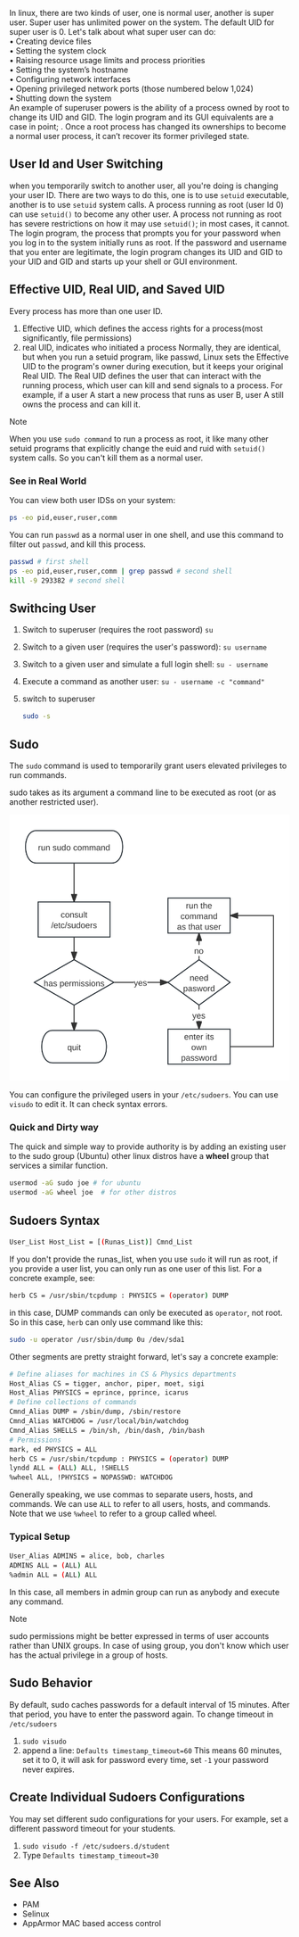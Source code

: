 In linux, there are two kinds of user, one is normal user, another is super user.
Super user has unlimited power on the system. The default UID for super user is 0. Let's talk about what super user can do:  
• Creating device files   
• Setting the system clock  
• Raising resource usage limits and process priorities  
• Setting the system’s hostname  
• Configuring network interfaces  
• Opening privileged network ports (those numbered below 1,024)  
• Shutting down the system  
An example of superuser powers is the ability of a process owned by root to change its UID and GID. The login program and its GUI equivalents are a case in point; .  Once a root process has changed its ownerships to become a normal user process, it can’t recover its former privileged state.
## User Id and User Switching
when you temporarily switch to another user, all you're doing is changing your user ID. There are two ways to do this, one is to use `setuid` executable, another is to use `setuid` system calls.
A process running as root (user Id 0) can use `setuid()` to become any other user. A process not running as root has severe restrictions on how it may use `setuid()`; in most cases, it cannot.
The login program, the process that prompts you for your password when you log in to the system initially runs as root. If the password and username that you enter are legitimate, the login program changes its UID and GID to your UID and GID and starts up your shell or GUI environment.

## Effective UID, Real UID, and Saved UID
Every process has more than one user ID.
1. Effective UID, which defines the access rights for a process(most significantly, file permissions)
2. real UID, indicates who initiated a process
    Normally, they are identical, but when you run a setuid program, like passwd, Linux sets the Effective UID to the program's owner during execution, but it keeps your original Real UID.
    The Real UID defines the user that can interact with the running process, which user can kill and send signals to a process. For example, if a user A start a new process that runs as user B, user A still owns the process and can kill it.

> [!note]
>
> When you use `sudo command` to run a process as root, it like many other setuid programs that explicitly change the euid and ruid with `setuid()` system calls. So you can't kill them as a normal user.

### See in Real World
You can view both user IDSs on your system:
```bash
ps -eo pid,euser,ruser,comm
```
You can run `passwd` as a normal user in one shell, and use this command to filter out `passwd`, and kill this process.
```bash
passwd # first shell
ps -eo pid,euser,ruser,comm | grep passwd # second shell
kill -9 293382 # second shell
```

## Swithcing User

1. Switch to superuser (requires the root password) `su`

2. Switch to a given user (requires the user's password): `su username`

3. Switch to a given user and simulate a full login shell: `su - username`

4. Execute a command as another user: `su - username -c "command"`

5. switch to superuser 
   ```bash
   sudo -s
   ```

## Sudo

The `sudo` command is used to temporarily grant users elevated privileges to run commands. 

sudo takes as its argument a command line to be executed as root (or as another restricted user). 

![](assets/sudo.svg)

You can configure the privileged users in your `/etc/sudoers`. You can use `visudo` to edit it. It can check syntax errors.

### Quick and Dirty way

The quick and simple way to provide authority is by adding an existing user to the sudo group (Ubuntu)
other linux distros have a **wheel** group that services a similar function.

```bash
usermod -aG sudo joe # for ubuntu
usermod -aG wheel joe  # for other distros
```

## Sudoers Syntax

```bash
User_List Host_List = [(Runas_List)] Cmnd_List
```

If you don't provide the runas_list, when you use `sudo` it will run as root, if you provide a user list, you can only run as one user of this list. For a concrete example, see:

```bash
herb CS = /usr/sbin/tcpdump : PHYSICS = (operator) DUMP
```

in this case, DUMP commands can only be executed as `operator`, not root. So in this case, `herb` can only use command like this:

```bash
sudo -u operator /usr/sbin/dump 0u /dev/sda1
```

Other segments are pretty straight forward, let's say a concrete example:
```bash
# Define aliases for machines in CS & Physics departments
Host_Alias CS = tigger, anchor, piper, moet, sigi
Host_Alias PHYSICS = eprince, pprince, icarus
# Define collections of commands
Cmnd_Alias DUMP = /sbin/dump, /sbin/restore
Cmnd_Alias WATCHDOG = /usr/local/bin/watchdog
Cmnd_Alias SHELLS = /bin/sh, /bin/dash, /bin/bash
# Permissions
mark, ed PHYSICS = ALL
herb CS = /usr/sbin/tcpdump : PHYSICS = (operator) DUMP
lyndd ALL = (ALL) ALL, !SHELLS
%wheel ALL, !PHYSICS = NOPASSWD: WATCHDOG
```

Generally speaking, we use commas to separate users, hosts, and commands. We can use `ALL` to refer to all users, hosts, and commands. Note that we use `%wheel` to refer to a group called wheel.

### Typical Setup

```bash
User_Alias ADMINS = alice, bob, charles
ADMINS ALL = (ALL) ALL
%admin ALL = (ALL) ALL
```

In this case, all members in admin group can run as anybody and execute any command.

> [!note]
>
> sudo permissions might be better expressed in terms of user accounts rather than UNIX groups. In case of using group, you don't know which user has the actual privilege in a group of hosts.

## Sudo Behavior
By default, sudo caches passwords for a default interval of 15 minutes. After that period, you have to enter the password again.
To change timeout in `/etc/sudoers`
1. `sudo visudo`
2. append a line: `Defaults timestamp_timeout=60`
This means 60 minutes, set it to 0, it will ask for password every time, set `-1` your password never expires.

## Create Individual Sudoers Configurations
You may set different sudo configurations for your users. For example, set a different password timeout for your students.
1. `sudo visudo -f /etc/sudoers.d/student`
2. Type `Defaults timestamp_timeout=30`

## See Also

* PAM
* Selinux
* AppArmor MAC based access control

